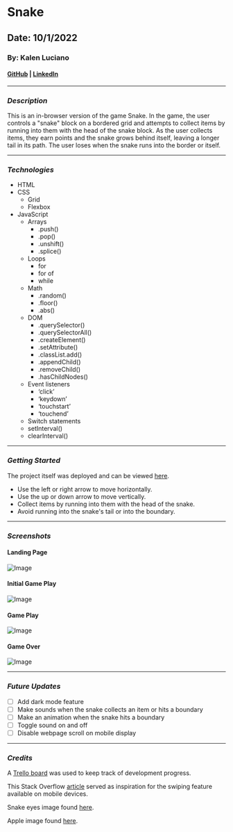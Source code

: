 # Snake

## Date: 10/1/2022

### By: Kalen Luciano

#### [GitHub](https://github.com/kalenluciano) | [LinkedIn](https://www.linkedin.com/in/kalen-luciano-52377b15b/)

---

### **_Description_**

This is an in-browser version of the game Snake. In the game, the user controls a "snake" block on a bordered grid and attempts to collect items by running into them with the head of the snake block. As the user collects items, they earn points and the snake grows behind itself, leaving a longer tail in its path. The user loses when the snake runs into the border or itself.

---

### **_Technologies_**

-   HTML
-   CSS
    -   Grid
    -   Flexbox
-   JavaScript
    -   Arrays
        -   .push()
        -   .pop()
        -   .unshift()
        -   .splice()
    -   Loops
        -   for
        -   for of
        -   while
    -   Math
        -   .random()
        -   .floor()
        -   .abs()
    -   DOM
        -   .querySelector()
        -   .querySelectorAll()
        -   .createElement()
        -   .setAttribute()
        -   .classList.add()
        -   .appendChild()
        -   .removeChild()
        -   .hasChildNodes()
    -   Event listeners
        -   ‘click’
        -   ‘keydown’
        -   ‘touchstart’
        -   ‘touchend’
    -   Switch statements
    -   setInterval()
    -   clearInterval()

---

### **_Getting Started_**

The project itself was deployed and can be viewed [here](https://snake-video-game.surge.sh/).

-   Use the left or right arrow to move horizontally.
-   Use the up or down arrow to move vertically.
-   Collect items by running into them with the head of the snake.
-   Avoid running into the snake's tail or into the boundary.

---

### **_Screenshots_**

#### Landing Page

![Image](./assets/home-page.png)

#### Initial Game Play

![Image](./assets/starting-game.png)

#### Game Play

![Image](/assets/game-play.png)

#### Game Over

![Image](./assets/game-over.png)

---

### **_Future Updates_**

-   [ ] Add dark mode feature
-   [ ] Make sounds when the snake collects an item or hits a boundary
-   [ ] Make an animation when the snake hits a boundary
-   [ ] Toggle sound on and off
-   [ ] Disable webpage scroll on mobile display

---

### **_Credits_**

A [Trello board](https://trello.com/invite/b/reTJzqZO/ee88493ce0669b57fdd76c8c504e1cde/project-one) was used to keep track of development progress.

This Stack Overflow [article](https://stackoverflow.com/questions/2264072/detect-a-finger-swipe-through-javascript-on-the-iphone-and-android) served as inspiration for the swiping feature available on mobile devices.

Snake eyes image found [here](https://pixabay.com/vectors/vector-eyes-inkscape-eyes-eyes-1639322/).

Apple image found [here](https://pixabay.com/vectors/apple-fruit-red-healthy-diet-4967157/).
